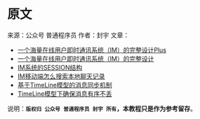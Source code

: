 # 原文

来源：公众号 普通程序员
作者：封宇
文章：
- [一个海量在线用户即时通讯系统（IM）的完整设计Plus](https://mp.weixin.qq.com/s/TYUNPgf_3rkBr38rNlEZ2g)
- [一个海量在线用户即时通讯系统（IM）的完整设计](https://mp.weixin.qq.com/s?__biz=MzI1ODY0NjAwMA==&mid=2247483756&idx=1&sn=a8e3303bc573b1acaf9ef3862ef89bdd&chksm=ea044bf3dd73c2e5dcf2c10202c66d6143ec866205e9230f974fbc0b0be587926699230b6b18&scene=21#wechat_redirect)
- [IM系统的SESSION结构](https://mp.weixin.qq.com/s?__biz=MzI1ODY0NjAwMA==&mid=2247483714&idx=1&sn=8f12924038a8d7857c3c9a4fbff8bbac&chksm=ea044bdddd73c2cb16c500fc9077074435216330e8b9b41daaf19c18261249fef1280c9f0566&scene=21#wechat_redirect)
- [IM移动端怎么搜索本地聊天记录](https://mp.weixin.qq.com/s?__biz=MzI1ODY0NjAwMA==&mid=2247483725&idx=1&sn=3aec201e78b30c6cd7988dfbf4180126&chksm=ea044bd2dd73c2c450d6c4dec29a8e7fbfbc2e55f110955ae151516d845480b0be3146ad1c41&scene=21#wechat_redirect)
- [基于TimeLine模型的消息同步机制](https://mp.weixin.qq.com/s?__biz=MzI1ODY0NjAwMA==&mid=2247483854&idx=1&sn=f87ef6cac20032e1a97076cabc36a648&chksm=ea044b51dd73c24723d13c9265dd11dd30ae143dcb44b6b8777ae125478f0b6494e9de464624&scene=21#wechat_redirect)
- [TimeLine模型下确保消息有序不丢](https://mp.weixin.qq.com/s?__biz=MzI1ODY0NjAwMA==&mid=2247483859&idx=1&sn=51bdc587fd4a2ab6334e2ce7b82bf3f2&chksm=ea044b4cdd73c25ac7e97542f82cc248b807df613cb2e28cf2726482428bddf9a717b89fcf7d&scene=21#wechat_redirect)

说明：**`版权归 公众号 普通程序员 封宇 所有`，本教程只是作为参考留存**。